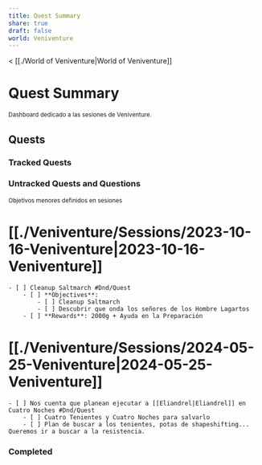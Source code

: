 ```yaml
---
title: Quest Summary
share: true
draft: false
world: Veniventure
---
```


< [[./World of Veniventure|World of Veniventure]]
# Quest Summary
<small>Dashboard dedicado a las sesiones de Veniventure.</small>

## Quests
### Tracked Quests



### Untracked Quests and Questions
<small>Objetivos menores definidos en sesiones</small>

# [[./Veniventure/Sessions/2023-10-16-Veniventure|2023-10-16-Veniventure]]

    - [ ] Cleanup Saltmarch #Dnd/Quest
        - [ ] **Objectives**:
            - [ ] Cleanup Saltmarch
            - [ ] Descubrir que onda los señores de los Hombre Lagartos
        - [ ] **Rewards**: 2000g + Ayuda en la Preparación
# [[./Veniventure/Sessions/2024-05-25-Veniventure|2024-05-25-Veniventure]]

    - [ ] Nos cuenta que planean ejecutar a [[Eliandrel|Eliandrel]] en Cuatro Noches #Dnd/Quest
        - [ ] Cuatro Tenientes y Cuatro Noches para salvarlo
        - [ ] Plan de buscar a los tenientes, potas de shapeshifting... Queremos ir a buscar a la resistencia.


### Completed


